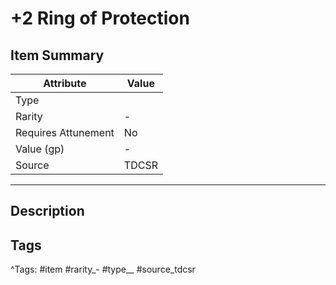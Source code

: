 # +2 Ring of Protection

## Item Summary

| Attribute            | Value                        |
|----------------------|------------------------------|
| Type                 |   |
| Rarity               | -             |
| Requires Attunement  | No                |
| Value (gp)           | -    |
| Source               | TDCSR |

---

## Description



## Tags

^Tags: #item #rarity_- #type__ #source_tdcsr